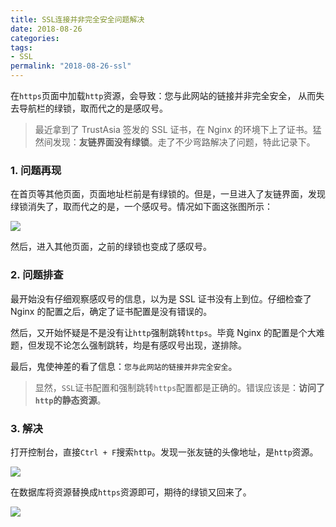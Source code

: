 ```yaml
---
title: SSL连接并非完全安全问题解决
date: 2018-08-26
categories:
tags:
- SSL
permalink: "2018-08-26-ssl"
---
```


在`https`页面中加载`http`资源，会导致：您与此网站的链接并非完全安全， 从而失去导航栏的绿锁，取而代之的是感叹号。

<!-- more -->

> 最近拿到了 TrustAsia 签发的 SSL 证书，在 Nginx 的环境下上了证书。猛然间发现：**友链界面没有绿锁**。走了不少弯路解决了问题，特此记录下。

### 1. 问题再现

在首页等其他页面，页面地址栏前是有绿锁的。但是，一旦进入了友链界面，发现绿锁消失了，取而代之的是，一个感叹号。情况如下面这张图所示：

![](/images/网站搭建与运营/SSL连接并非完全问题解决/1.png)

然后，进入其他页面，之前的绿锁也变成了感叹号。

### 2. 问题排查

最开始没有仔细观察感叹号的信息，以为是 SSL 证书没有上到位。仔细检查了 Nginx 的配置之后，确定了证书配置是没有错误的。

然后，又开始怀疑是不是没有让`http`强制跳转`https`。毕竟 Nginx 的配置是个大难题，但发现不论怎么强制跳转，均是有感叹号出现，遂排除。

最后，鬼使神差的看了信息：`您与此网站的链接并非完全安全`。

> 显然，`SSL`证书配置和强制跳转`https`配置都是正确的。错误应该是：**访问了`http`的静态资源**。

### 3. 解决

打开控制台，直接`Ctrl + F`搜索`http`。发现一张友链的头像地址，是`http`资源。

![](/images/网站搭建与运营/SSL连接并非完全问题解决/2.png)

在数据库将资源替换成`https`资源即可，期待的绿锁又回来了。

![](/images/网站搭建与运营/SSL连接并非完全问题解决/3.png)
